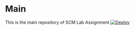 # Main
This is the main repository of SCM Lab Assignment
<a href="https://heroku.com/deploy">
  <img src="https://www.herokucdn.com/deploy/button.svg" alt="Deploy">
</a>
